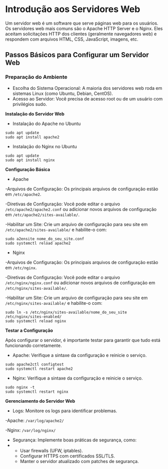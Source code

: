 # Introdução aos Servidores Web

Um servidor web é um software que serve páginas web para os usuários. Os servidores web mais comuns são o Apache HTTP Server e o Nginx. Eles aceitam solicitações HTTP dos clientes (geralmente navegadores web) e respondem com arquivos HTML, CSS, JavaScript, imagens, etc.

## Passos Básicos para Configurar um Servidor Web

### Preparação do Ambiente

- Escolha do Sistema Operacional: A maioria dos servidores web roda em sistemas Linux (como Ubuntu, Debian, CentOS).
- Acesso ao Servidor: Você precisa de acesso root ou de um usuário com privilégios sudo.

**Instalação do Servidor Web**

- Instalação do Apache no Ubuntu

```
sudo apt update
sudo apt install apache2
```

- Instalação do Nginx no Ubuntu

```
sudo apt update
sudo apt install nginx
```

**Configuração Básica**

- Apache

-Arquivos de Configuração: Os principais arquivos de configuração estão em `/etc/apache2`.

-Diretivas de Configuração: Você pode editar o arquivo `/etc/apache2/apache2.conf` ou adicionar novos arquivos de configuração em `/etc/apache2/sites-available/`.

-Habilitar um Site: Crie um arquivo de configuração para seu site em `/etc/apache2/sites-available/` e habilite-o com:

```
sudo a2ensite nome_do_seu_site.conf
sudo systemctl reload apache2
```

- Nginx

-Arquivos de Configuração: Os principais arquivos de configuração estão em `/etc/nginx`.

-Diretivas de Configuração: Você pode editar o arquivo `/etc/nginx/nginx.conf` ou adicionar novos arquivos de configuração em `/etc/nginx/sites-available/`.

-Habilitar um Site: Crie um arquivo de configuração para seu site em `/etc/nginx/sites-available/` e habilite-o com:

```
sudo ln -s /etc/nginx/sites-available/nome_do_seu_site /etc/nginx/sites-enabled/
sudo systemctl reload nginx
```

**Testar a Configuração**

Após configurar o servidor, é importante testar para garantir que tudo está funcionando corretamente.

- Apache: Verifique a sintaxe da configuração e reinicie o serviço.

```
sudo apache2ctl configtest
sudo systemctl restart apache2
```

- Nginx: Verifique a sintaxe da configuração e reinicie o serviço.

```
sudo nginx -t
sudo systemctl restart nginx
```

**Gerenciamento do Servidor Web**

- Logs: Monitore os logs para identificar problemas.

-Apache: `/var/log/apache2/`

-Nginx: `/var/log/nginx/`

- Segurança: Implemente boas práticas de segurança, como:
- - Usar firewalls (UFW, iptables).
  - Configurar HTTPS com certificados SSL/TLS.
  - Manter o servidor atualizado com patches de segurança.
